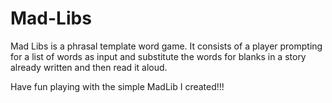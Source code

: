 # Mad-Libs

Mad Libs is a phrasal template word game. 
It consists of a player prompting for a list of words as input
and substitute the words for blanks in a story already written
and then read it aloud.

Have fun playing with the simple MadLib I created!!!
